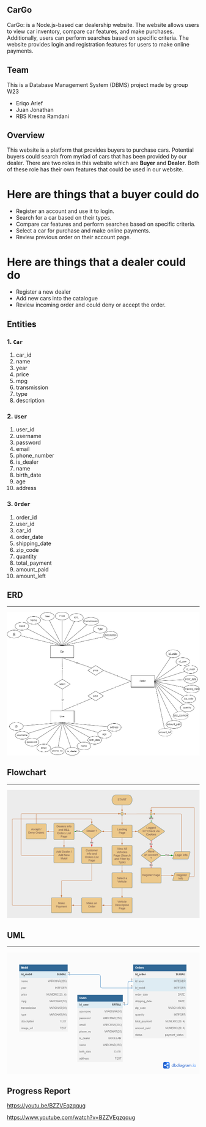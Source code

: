 ## CarGo
CarGo: is a Node.js-based car dealership website. The website allows users to view car inventory, compare car features, and make purchases. Additionally, users can perform searches based on specific criteria. The website provides login and registration features for users to make online payments.

## Team
This is a Database Management System (DBMS) project made by group W23
- Eriqo Arief
- Juan Jonathan
- RBS Kresna Ramdani

## Overview
This website is a platform that provides buyers to purchase cars. Potential buyers could search from myriad of cars that has been provided by our dealer. There are two roles in this website which are **Buyer** and **Dealer**. Both of these role has their own features that could be used in our website.

# Here are things that a buyer could do
- Register an account and use it to login.
- Search for a car based on their types.
- Compare car features and perform searches based on specific criteria.
- Select a car for purchase and make online payments.
- Review previous order on their account page.

# Here are things that a dealer could do
- Register a new dealer
- Add new cars into the catalogue
- Review incoming order and could deny or accept the order.

## Entities

### 1. ```Car```
1. car_id
2. name
3. year
4. price
5. mpg
6. transmission
7. type
8. description

### 2. ```User```
1. user_id
2. username
3. password
4. email
5. phone_number
6. is_dealer
7. name
8. birth_date
9. age
10. address

### 3. ```Order```
1. order_id
2. user_id
3. car_id
4. order_date
5. shipping_date
6. zip_code
7. quantity
8. total_payment
9. amount_paid
10. amount_left

## ERD
---

![ERD](./ERD%20Finpro%20SBD.png)

## Flowchart
---

![Flowchart](./Flowchart.png)

## UML
---

![UML](./UML.png)

## Progress Report

https://youtu.be/BZZVEqzqqug

https://www.youtube.com/watch?v=BZZVEqzqqug